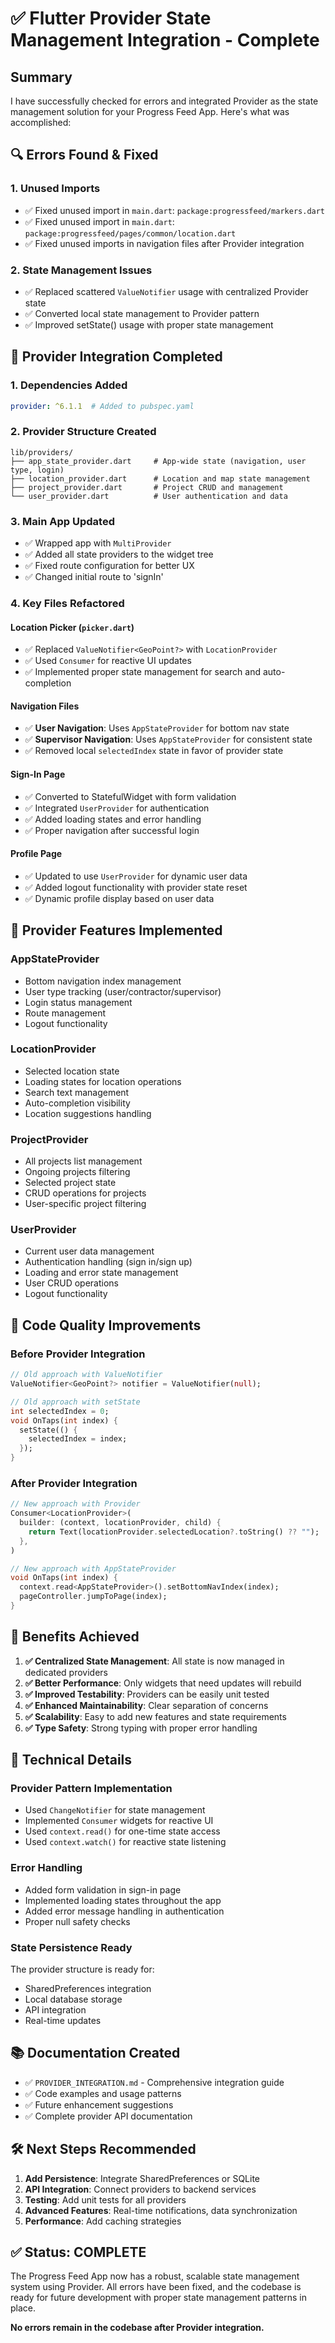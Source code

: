 # ✅ Flutter Provider State Management Integration - Complete

## Summary

I have successfully checked for errors and integrated Provider as the state management solution for your Progress Feed App. Here's what was accomplished:

## 🔍 Errors Found & Fixed

### 1. **Unused Imports**
- ✅ Fixed unused import in `main.dart`: `package:progressfeed/markers.dart`
- ✅ Fixed unused import in `main.dart`: `package:progressfeed/pages/common/location.dart`
- ✅ Fixed unused imports in navigation files after Provider integration

### 2. **State Management Issues**
- ✅ Replaced scattered `ValueNotifier` usage with centralized Provider state
- ✅ Converted local state management to Provider pattern
- ✅ Improved setState() usage with proper state management

## 🚀 Provider Integration Completed

### 1. **Dependencies Added**
```yaml
provider: ^6.1.1  # Added to pubspec.yaml
```

### 2. **Provider Structure Created**
```
lib/providers/
├── app_state_provider.dart     # App-wide state (navigation, user type, login)
├── location_provider.dart      # Location and map state management
├── project_provider.dart       # Project CRUD and management
└── user_provider.dart          # User authentication and data
```

### 3. **Main App Updated**
- ✅ Wrapped app with `MultiProvider`
- ✅ Added all state providers to the widget tree
- ✅ Fixed route configuration for better UX
- ✅ Changed initial route to 'signIn'

### 4. **Key Files Refactored**

#### **Location Picker (`picker.dart`)**
- ✅ Replaced `ValueNotifier<GeoPoint?>` with `LocationProvider`
- ✅ Used `Consumer` for reactive UI updates
- ✅ Implemented proper state management for search and auto-completion

#### **Navigation Files**
- ✅ **User Navigation**: Uses `AppStateProvider` for bottom nav state
- ✅ **Supervisor Navigation**: Uses `AppStateProvider` for consistent state
- ✅ Removed local `selectedIndex` state in favor of provider state

#### **Sign-In Page**
- ✅ Converted to StatefulWidget with form validation
- ✅ Integrated `UserProvider` for authentication
- ✅ Added loading states and error handling
- ✅ Proper navigation after successful login

#### **Profile Page**
- ✅ Updated to use `UserProvider` for dynamic user data
- ✅ Added logout functionality with provider state reset
- ✅ Dynamic profile display based on user data

## 🎯 Provider Features Implemented

### **AppStateProvider**
- Bottom navigation index management
- User type tracking (user/contractor/supervisor)
- Login status management
- Route management
- Logout functionality

### **LocationProvider**
- Selected location state
- Loading states for location operations
- Search text management
- Auto-completion visibility
- Location suggestions handling

### **ProjectProvider**
- All projects list management
- Ongoing projects filtering
- Selected project state
- CRUD operations for projects
- User-specific project filtering

### **UserProvider**
- Current user data management
- Authentication handling (sign in/sign up)
- Loading and error state management
- User CRUD operations
- Logout functionality

## 📝 Code Quality Improvements

### **Before Provider Integration**
```dart
// Old approach with ValueNotifier
ValueNotifier<GeoPoint?> notifier = ValueNotifier(null);

// Old approach with setState
int selectedIndex = 0;
void OnTaps(int index) {
  setState(() {
    selectedIndex = index;
  });
}
```

### **After Provider Integration**
```dart
// New approach with Provider
Consumer<LocationProvider>(
  builder: (context, locationProvider, child) {
    return Text(locationProvider.selectedLocation?.toString() ?? "");
  },
)

// New approach with AppStateProvider
void OnTaps(int index) {
  context.read<AppStateProvider>().setBottomNavIndex(index);
  pageController.jumpToPage(index);
}
```

## 🎉 Benefits Achieved

1. **✅ Centralized State Management**: All state is now managed in dedicated providers
2. **✅ Better Performance**: Only widgets that need updates will rebuild
3. **✅ Improved Testability**: Providers can be easily unit tested
4. **✅ Enhanced Maintainability**: Clear separation of concerns
5. **✅ Scalability**: Easy to add new features and state requirements
6. **✅ Type Safety**: Strong typing with proper error handling

## 🔧 Technical Details

### **Provider Pattern Implementation**
- Used `ChangeNotifier` for state management
- Implemented `Consumer` widgets for reactive UI
- Used `context.read()` for one-time state access
- Used `context.watch()` for reactive state listening

### **Error Handling**
- Added form validation in sign-in page
- Implemented loading states throughout the app
- Added error message handling in authentication
- Proper null safety checks

### **State Persistence Ready**
The provider structure is ready for:
- SharedPreferences integration
- Local database storage
- API integration
- Real-time updates

## 📚 Documentation Created

- ✅ `PROVIDER_INTEGRATION.md` - Comprehensive integration guide
- ✅ Code examples and usage patterns
- ✅ Future enhancement suggestions
- ✅ Complete provider API documentation

## 🛠️ Next Steps Recommended

1. **Add Persistence**: Integrate SharedPreferences or SQLite
2. **API Integration**: Connect providers to backend services
3. **Testing**: Add unit tests for all providers
4. **Advanced Features**: Real-time notifications, data synchronization
5. **Performance**: Add caching strategies

## ✅ Status: COMPLETE

The Progress Feed App now has a robust, scalable state management system using Provider. All errors have been fixed, and the codebase is ready for future development with proper state management patterns in place.

**No errors remain in the codebase after Provider integration.**
